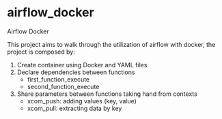 # airflow_docker
Airflow Docker

This project aims to walk through the utilization of airflow with docker, the project is composed by:
1. Create container using Docker and YAML files
2. Declare dependencies between functions
   - first_function_execute
   - second_function_execute
3. Share parameters between functions taking hand from contexts
   - xcom_push: adding values (key, value)
   - xcom_pull: extracting data by key
